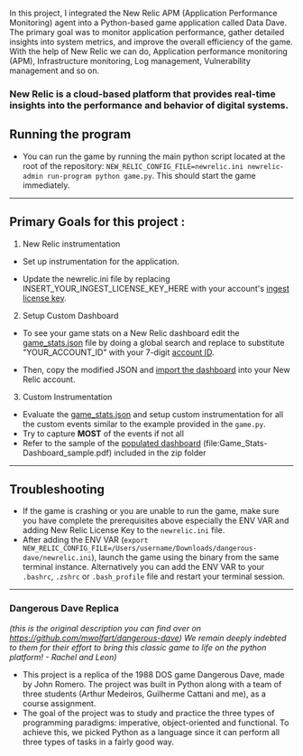 In this project, I integrated the New Relic APM (Application Performance Monitoring) agent into a Python-based game application called Data Dave. The primary goal was to monitor application performance, gather detailed insights into system metrics, and improve the overall efficiency of the game. With the help of New Relic we can do, Application performance monitoring (APM), Infrastructure monitoring, Log management, Vulnerability management and so on.

### New Relic is a cloud-based platform that provides real-time insights into the performance and behavior of digital systems.

## Running the program

- You can run the game by running the main python script located at the root of the repository: `NEW_RELIC_CONFIG_FILE=newrelic.ini newrelic-admin run-program python game.py`. This should start the game immediately.

---

## Primary Goals for this project :

1. New Relic instrumentation

- Set up instrumentation for the application.

- Update the newrelic.ini file by replacing INSERT_YOUR_INGEST_LICENSE_KEY_HERE with your account's [ingest license key](https://docs.newrelic.com/docs/apis/intro-apis/new-relic-api-keys/).

2. Setup Custom Dashboard

  - To see your game stats on a New Relic dashboard edit the [game_stats.json](game_stats.json) file by doing a global search and replace to substitute "YOUR_ACCOUNT_ID" with your 7-digit [account ID](https://docs.newrelic.com/docs/accounts/accounts-billing/account-structure/account-id/).

  - Then, copy the modified JSON and [import the dashboard](https://docs.newrelic.com/docs/query-your-data/explore-query-data/dashboards/introduction-dashboards/#dashboards-import) into your New Relic account.
    
3. Custom Instrumentation
  - Evaluate the [game_stats.json](game_stats.json) and setup custom instrumentation for all the custom events similar to the example provided in the `game.py`.
  - Try to capture **MOST** of the events if not all
  - Refer to the sample of the [populated dashboard](Game_Stats-Dashboard_sample.pdf) (file:Game_Stats-Dashboard_sample.pdf) included in the zip folder

---

## Troubleshooting

- If the game is crashing or you are unable to run the game, make sure you have complete the prerequisites above especially the ENV VAR and adding New Relic License Key to the `newrelic.ini` file.
- After adding the ENV VAR (`export NEW_RELIC_CONFIG_FILE=/Users/username/Downloads/dangerous-dave/newrelic.ini`), launch the game using the binary from the same terminal instance. Alternatively you can add the ENV VAR to your `.bashrc`, `.zshrc` or `.bash_profile` file and restart your terminal session.

---

### Dangerous Dave Replica
*(this is the original description you can find over on https://github.com/mwolfart/dangerous-dave) We remain deeply indebted to them for their effort to bring this classic game to life on the python platform! - Rachel and Leon)*

 - This project is a replica of the 1988 DOS game Dangerous Dave, made by John Romero. The project was built in Python along with a team of three students (Arthur Medeiros, Guilherme Cattani and me), as a course assignment.
 - The goal of the project was to study and practice the three types of programming paradigms: imperative, object-oriented and functional. To achieve this, we picked Python as a language since it can perform all three types of tasks in a fairly good way.


